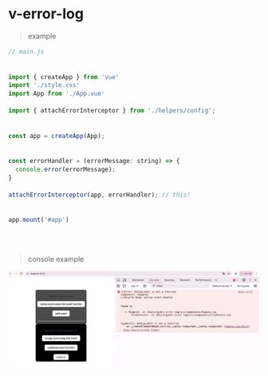 # v-error-log

> example

```js
// main.js


import { createApp } from 'vue'
import './style.css'
import App from './App.vue'

import { attachErrorInterceptor } from './helpers/config';


const app = createApp(App);


const errorHandler = (errorMessage: string) => {
  console.error(errorMessage);
}

attachErrorInterceptor(app, errorHandler); // this!


app.mount('#app')



```

<br/>

> console example

<img src="./public/example_2.png" />

